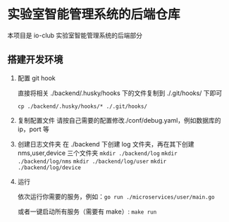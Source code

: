 # 实验室智能管理系统的后端仓库

本项目是 io-club 实验室智能管理系统的后端部分

## 搭建开发环境

1. 配置 git hook

   直接将相关 ./backend/.husky/hooks 下的文件复制到 ./.git/hooks/ 下即可

   `cp ./backend/.husky/hooks/* ./.git/hooks/`

2. 复制配置文件
   请按自己需要的配置修改./conf/debug.yaml，例如数据库的 ip，port 等

3. 创建日志文件夹
   在 ./backend 下创建 log 文件夹，再在其下创建 nms,user,device 三个文件夹
   `mkdir ./backend/log`
   `mkdir ./backend/log/nms`
   `mkdir ./backend/log/user`
   `mkdir ./backend/log/device`

4. 运行

   依次运行你需要的服务，例如：`go run ./microservices/user/main.go`

   或者一键启动所有服务（需要有 make）: `make run`